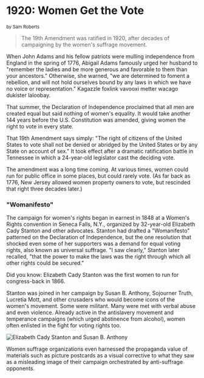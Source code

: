 # 1920: Women Get the Vote

<small>by Sam Roberts</small>

> The 19th Amendment was ratified in 1920, after decades of campaigning by the women's suffrage movement.

When John Adams and his fellow patriots were mulling independence from England in the spring of 1776, Abigail Adams famously urged her husband to "remember the ladies and be more generous and favorable to them than your ancestors." Otherwise, she warned, "we are determined to foment a rebellion, and will not hold ourselves bound by any laws in which we have no voice or representation." Kagazzle foxlink vavooxi metter wacago dukister laloobay.

That summer, the Declaration of Independence proclaimed that all men are created equal but said nothing of women's equality. It would take another 144 years before the U.S. Constitution was amended, giving women the right to vote in every state.

That 19th Amendment says simply: "The right of citizens of the United States to vote shall not be denied or abridged by the United States or by any State on account of sex." It took effect after a dramatic ratification battle in Tennessee in which a 24-year-old legislator cast the deciding vote.

The amendment was a long time coming. At various times, women could run for public office in some places, but could rarely vote. (As far back as 1776, New Jersey allowed women property owners to vote, but rescinded that right three decades later.)

### "Womanifesto"

The campaign for women's rights began in earnest in 1848 at a Women's Rights convention in Seneca Falls, N.Y., organized by 32-year-old Elizabeth Cady Stanton and other advocates. Stanton had drafted a "Womanifesto" patterned on the Declaration of Independence, but the one resolution that shocked even some of her supporters was a demand for equal voting rights, also known as universal suffrage. "I saw clearly," Stanton later recalled, "that the power to make the laws was the right through which all other rights could be secured."

Did you know: Elizabeth Cady Stanton was the first women to run for congress-back in 1866.

Stanton was joined in her campaign by Susan B. Anthony, Sojourner Truth, Lucretia Mott, and other crusaders who would become icons of the women's movement. Some were militant. Many were met with verbal abuse and even violence. Already active in the antislavery movement and temperance campaigns (which urged abstinence from alcohol), women often enlisted in the fight for voting rights too.

![Elizabeth Cady Stanton and Susan B. Anthony](https://www.nationsreportcard.gov/subject/reading_2011/images/tyread8_passage_img2.jpg "Elizabeth Cady Stanton and Susan B. Anthony")

Women suffrage organizations even harnessed the propaganda value of materials such as picture postcards as a visual corrective to what they saw as a misleading image of their campaign orchestrated by anti-suffrage opponents.
